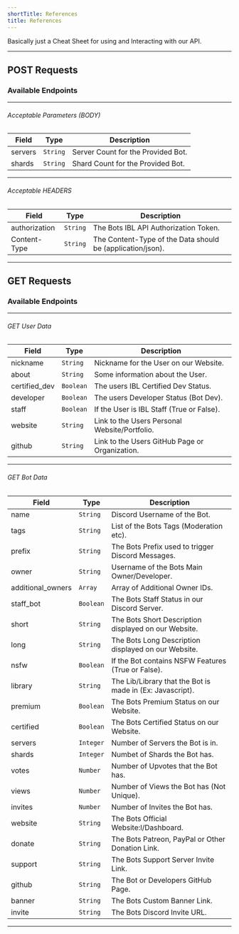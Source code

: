```yaml
---
shortTitle: References
title: References
---
```


Basically just a Cheat Sheet for using and Interacting with our API.

--- 

## POST Requests

### Available Endpoints

<Route method="POST" path="/bot/:botid" auth /> 

---

###### Acceptable Parameters (BODY)
| Field     | Type        | Description                                                                        |
| --------- | ----------- | ---------------------------------------------------------------------------------- |
| servers   | `String`    | Server Count for the Provided Bot.                                                 |
| shards    | `String`    | Shard Count for the Provided Bot.                                                  |

--- 

###### Acceptable HEADERS
| Field     | Type        | Description                                                                        |
| --------- | ----------- | ---------------------------------------------------------------------------------- |
| authorization   | `String`    | The Bots IBL API Authorization Token.                                        |
| Content-Type    | `String`    | The Content-Type of the Data should be (application/json).                                            |

---

## GET Requests

### Available Endpoints

<Route method="GET" path="/user/:userID" /> 

<Route method="GET" path="/bot/:botID" /> 

---

###### GET User Data
| Field     | Type        | Description                                                                                         |
| --------- | ----------- | --------------------------------------------------------------------------------------------------- |
| nickname  | `String`    | Nickname for the User on our Website.                                                 |
| about     | `String`    | Some information about the User.                                                   |
| certified_dev | `Boolean` | The users IBL Certified Dev Status.                                                                   |
| developer | `Boolean`    | The users Developer Status (Bot Dev).                                                               |
| staff     | `Boolean`    | If the User is IBL Staff (True or False).                                                               |
| website   | `String`     | Link to the Users Personal Website/Portfolio.                                                               |
| github     | `String`    | Link to the Users GitHub Page or Organization.                                                               |

--- 

###### GET Bot Data
| Field     | Type        | Description                                                                                         |
| --------- | ----------- | --------------------------------------------------------------------------------------------------- |
| name      | `String`    | Discord Username of the Bot.                                                                        |
| tags      | `String`    | List of the Bots Tags (Moderation etc).                                                             |
| prefix    | `String`    | The Bots Prefix used to trigger Discord Messages.                                                   |
| owner     | `String`    | Username of the Bots Main Owner/Developer.                                                          |
| additional_owners       | `Array`    | Array of Additional Owner IDs.                                                         |
| staff_bot | `Boolean`   | The Bots Staff Status in our Discord Server.                                                        |
| short     | `String`    | The Bots Short Description displayed on our Website.                                                |
| long      | `String`    | The Bots Long Description displayed on our Website.                                                 |
| nsfw      | `Boolean`   | If the Bot contains NSFW Features (True or False).                                                  |
| library   | `String`    | The Lib/Library that the Bot is made in (Ex: Javascript).                                           |
| premium   | `Boolean`   | The Bots Premium Status on our Website.                                                             |
| certified | `Boolean`   | The Bots Certified Status on our Website.                                                           |
| servers   | `Integer`   | Number of Servers the Bot is in.                                                                    |
| shards    | `Integer`   | Numbet of Shards the Bot has.                                                                       |
| votes     | `Number`    | Number of Upvotes that the Bot has.                                                                 |
| views     | `Number`    | Number of Views the Bot has (Not Unique).                                                           |
| invites   | `Number`    | Number of Invites the Bot has.                                                                      |
| website   | `String`    | The Bots Official Website:l/Dashboard.                                                              |
| donate    | `String`    | The Bots Patreon, PayPal or Other Donation Link.                                                    |
| support   | `String`    | The Bots Support Server Invite Link.                                                                |
| github    | `String`    | The Bot or Developers GitHub Page.                                                                  |
| banner    | `String`    | The Bots Custom Banner Link.                                                                        |
| invite    | `String`    | The Bots Discord Invite URL.                                                                        |


---
